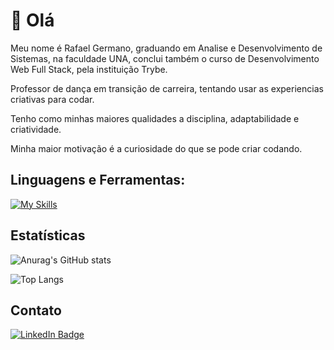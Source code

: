 # 👋 Olá
Meu nome é Rafael Germano, graduando em Analise e Desenvolvimento de Sistemas, na faculdade UNA, conclui também o curso de Desenvolvimento Web Full Stack, pela instituição Trybe.

Professor de dança em transição de carreira, tentando usar as experiencias criativas para codar.

Tenho como minhas maiores qualidades a disciplina, adaptabilidade e criatividade.

Minha maior motivação é a curiosidade do que se pode criar codando.

## Linguagens e Ferramentas:

[![My Skills](https://skillicons.dev/icons?i=html,css,javascript,typescript,react,docker,nodejs,mysql,express,sequelize,python,mongodb,django,flaskapi&perline=5)](https://skillicons.dev)

## Estatísticas

![Anurag's GitHub stats](https://github-readme-stats.vercel.app/api?username=rafaelGdPS&show_icons=true&theme=merko)

![Top Langs](https://github-readme-stats.vercel.app/api/top-langs/?username=rafaelGdPS&layout=compact&theme=merko)


## Contato
[![LinkedIn Badge](https://img.shields.io/badge/-LinkedIn-0A66C2?style=for-the-badge&logo=linkedin&logoColor=white)](https://www.linkedin.com/in/rafaelgps/)